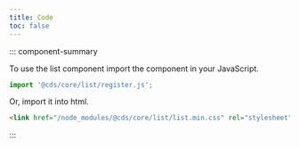 ```yaml
---
title: Code
toc: false
---
```


::: component-summary

To use the list component import the component in your JavaScript.

```javascript
import '@cds/core/list/register.js';
```

Or, import it into html.

```html
<link href="/node_modules/@cds/core/list/list.min.css" rel="stylesheet" />
```

:::

<CdsDemos componentName="list" />
